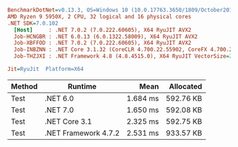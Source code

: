 ``` ini

BenchmarkDotNet=v0.13.3, OS=Windows 10 (10.0.17763.3650/1809/October2018Update/Redstone5), VM=Hyper-V
AMD Ryzen 9 5950X, 2 CPU, 32 logical and 16 physical cores
.NET SDK=7.0.102
  [Host]     : .NET 7.0.2 (7.0.222.60605), X64 RyuJIT AVX2
  Job-HCNGBR : .NET 6.0.13 (6.0.1322.58009), X64 RyuJIT AVX2
  Job-XBFFOD : .NET 7.0.2 (7.0.222.60605), X64 RyuJIT AVX2
  Job-INBZNN : .NET Core 3.1.32 (CoreCLR 4.700.22.55902, CoreFX 4.700.22.56512), X64 RyuJIT AVX2
  Job-THZJXI : .NET Framework 4.8 (4.8.4515.0), X64 RyuJIT VectorSize=256

Jit=RyuJit  Platform=X64  

```
| Method |              Runtime |     Mean | Allocated |
|------- |--------------------- |---------:|----------:|
|   Test |             .NET 6.0 | 1.684 ms | 592.76 KB |
|   Test |             .NET 7.0 | 1.650 ms | 592.08 KB |
|   Test |        .NET Core 3.1 | 2.325 ms | 592.75 KB |
|   Test | .NET Framework 4.7.2 | 2.531 ms | 933.57 KB |
